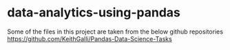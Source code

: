 # data-analytics-using-pandas

Some of the files in this project are taken from the below github repositories
https://github.com/KeithGalli/Pandas-Data-Science-Tasks


